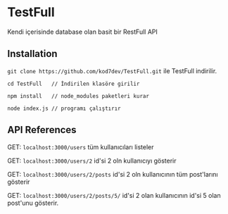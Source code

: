 # TestFull

Kendi içerisinde database olan basit bir RestFull API

## Installation

`git clone https://github.com/kod7dev/TestFull.git` ile TestFull indirilir.

```
cd TestFull   // İndirilen klasöre girilir

npm install   // node_modules paketleri kurar

node index.js // programı çalıştırır
```

## API References


GET: `localhost:3000/users` tüm kullanıcıları listeler

GET: `localhost:3000/users/2` id'si 2 oln kullanıcıyı gösterir

GET: `localhost:3000/users/2/posts` id'si 2 oln kullanıcının tüm post'larını gösterir

GET: `localhost:3000/users/2/posts/5/` id'si 2 olan kullanıcının id'si 5 olan post'unu gösterir.

